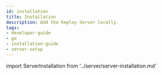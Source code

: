 ```yaml
---
id: installation
title: Installation
description: Add the Keploy Server locally.
tags:
- developer-guide
- go
- installation-guide
- server-setup
---
```



import ServerInstallation from '../server/server-installation.md'

<ServerInstallation/>